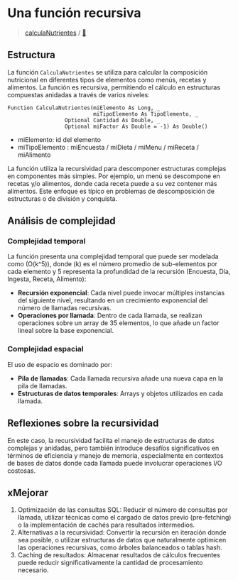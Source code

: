 # Una función recursiva

> [calculaNutrientes](https://github.com/mmasias/NutrIber/blob/d6a1b1c738fc4c536740ae636dd389f83a0e6998/fuentes.DEBUG/mFuncionesGenerales.bas#L169) / [📖](/src/casosDeUso/recursividad/CalculaNutrientes.bas)

## Estructura

La función `CalculaNutrientes` se utiliza para calcular la composición nutricional en diferentes tipos de elementos como menús, recetas y alimentos. La función es recursiva, permitiendo el cálculo en estructuras compuestas anidadas a través de varios niveles:

```vbnet
Function CalculaNutrientes(miElemento As Long, _
                           miTipoElemento As TipoElemento, _
                  Optional Cantidad As Double, _
                  Optional miFactor As Double = -1) As Double()

```

- miElemento: id del elemento
- miTipoElemento : miEncuesta / miDieta / miMenu / miReceta / miAlimento

La función utiliza la recursividad para descomponer estructuras complejas en componentes más simples. Por ejemplo, un menú se descompone en recetas y/o alimentos, donde cada receta puede a su vez contener más alimentos. Este enfoque es típico en problemas de descomposición de estructuras o de división y conquista.

## Análisis de complejidad

### Complejidad temporal

La función presenta una complejidad temporal que puede ser modelada como \(O(k^5)\), donde \(k\) es el número promedio de sub-elementos por cada elemento y 5 representa la profundidad de la recursión (Encuesta, Día, Ingesta, Receta, Alimento):

- **Recursión exponencial**: Cada nivel puede invocar múltiples instancias del siguiente nivel, resultando en un crecimiento exponencial del número de llamadas recursivas.
- **Operaciones por llamada**: Dentro de cada llamada, se realizan operaciones sobre un array de 35 elementos, lo que añade un factor lineal sobre la base exponencial.

### Complejidad espacial

El uso de espacio es dominado por:

- **Pila de llamadas**: Cada llamada recursiva añade una nueva capa en la pila de llamadas.
- **Estructuras de datos temporales**: Arrays y objetos utilizados en cada llamada.

## Reflexiones sobre la recursividad

En este caso, la recursividad facilita el manejo de estructuras de datos complejas y anidadas, pero también introduce desafíos significativos en términos de eficiencia y manejo de memoria, especialmente en contextos de bases de datos donde cada llamada puede involucrar operaciones I/O costosas.

## xMejorar

1. Optimización de las consultas SQL: Reducir el número de consultas por llamada, utilizar técnicas como el cargado de datos previo (pre-fetching) o la implementación de cachés para resultados intermedios.
2. Alternativas a la recursividad: Convertir la recursión en iteración donde sea posible, o utilizar estructuras de datos que naturalmente optimicen las operaciones recursivas, como árboles balanceados o tablas hash.
3. Caching de resultados: Almacenar resultados de cálculos frecuentes puede reducir significativamente la cantidad de procesamiento necesario.
